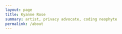 ```yaml
---
layout: page
title: Kyanne Rose
summary: artist, privacy advocate, coding neophyte
permalink: /about
---
```

